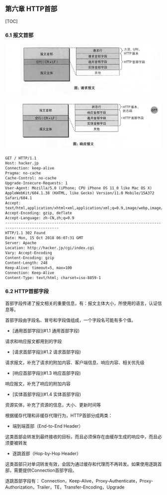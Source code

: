 ## 第六章 HTTP首部

[TOC]

### 6.1 报文首部

![请求报文](./images/请求报文.bmp)

![响应报文](./images/响应报文.bmp)

```
GET / HTTP/1.1
Host: hacker.jp
Connection: keep-alive
Pragma: no-cache
Cache-Control: no-cache
Upgrade-Insecure-Requests: 1
User-Agent: Mozilla/5.0 (iPhone; CPU iPhone OS 11_0 like Mac OS X) AppleWebKit/604.1.38 (KHTML, like Gecko) Version/11.0 Mobile/15A372 Safari/604.1
Accept: text/html,application/xhtml+xml,application/xml;q=0.9,image/webp,image/apng,*/*;q=0.8
Accept-Encoding: gzip, deflate
Accept-Language: zh-CN,zh;q=0.9
----------------------------------------------------------------------------------------------
HTTP/1.1 302 Found
Date: Mon, 15 Oct 2018 06:07:31 GMT
Server: Apache
Location: http://hacker.jp/cgi/index.cgi
Vary: Accept-Encoding
Content-Encoding: gzip
Content-Length: 248
Keep-Alive: timeout=5, max=100
Connection: Keep-Alive
Content-Type: text/html; charset=iso-8859-1
```

### 6.2 HTTP首部字段

首部字段传递了报文相关的重要信息，有：报文主体大小，所使用的语言，认证信息等。

首部字段由字段名、冒号和字段值组成，一个字段名可能有多个值。

- [通用首部字段](#1.1 通用首部字段)

请求和响应报文都用到的字段

- [请求首部字段](#1.2 请求首部字段)

请求报文，补充了请求的附加内容、客户端信息、响应内容、相关优先级

- [响应首部字段](#1.3 响应首部字段)

响应报文，补充了响应的附加内容

- [实体首部字段](#1.4 实体首部字段)

资源实体，补充了资源的信息，大小、更新时间等



根据缓存代理和非缓存代理行为，HTTP首部分成两类：

- 端到端首部（End-to-End Header）

这类首部会转发到最终接收的目标，而且必须保存在由缓存生成的响应中，而且必须要被转发

- 逐跳首部（Hop-by-Hop Header）

这类首部只对单词转发有效，会因为通过缓存和代理而不再转发。如果使用逐跳首部，需要提供Connection首部字段。

逐跳首部字段有： Connection，Keep-Alive，Proxy-Authenticate，Proxy-Authorization，Trailer，TE，Transfer-Encoding，Upgrade